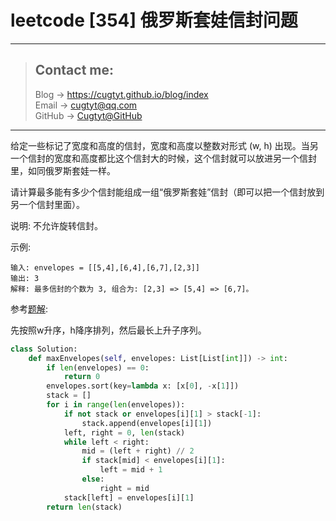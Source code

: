 # leetcode [354] 俄罗斯套娃信封问题

---
> ## Contact me:
> Blog -> <https://cugtyt.github.io/blog/index>  
> Email -> <cugtyt@qq.com>  
> GitHub -> [Cugtyt@GitHub](https://github.com/Cugtyt)

---

给定一些标记了宽度和高度的信封，宽度和高度以整数对形式 (w, h) 出现。当另一个信封的宽度和高度都比这个信封大的时候，这个信封就可以放进另一个信封里，如同俄罗斯套娃一样。

请计算最多能有多少个信封能组成一组“俄罗斯套娃”信封（即可以把一个信封放到另一个信封里面）。

说明:
不允许旋转信封。

示例:
```
输入: envelopes = [[5,4],[6,4],[6,7],[2,3]]
输出: 3 
解释: 最多信封的个数为 3, 组合为: [2,3] => [5,4] => [6,7]。
```

参考[题解](https://leetcode-cn.com/problems/russian-doll-envelopes/solution/tan-xin-suan-fa-er-fen-cha-zhao-python-dai-ma-java/):

先按照w升序，h降序排列，然后最长上升子序列。

``` python
class Solution:
    def maxEnvelopes(self, envelopes: List[List[int]]) -> int:
        if len(envelopes) == 0:
            return 0
        envelopes.sort(key=lambda x: [x[0], -x[1]])
        stack = []
        for i in range(len(envelopes)):
            if not stack or envelopes[i][1] > stack[-1]:
                stack.append(envelopes[i][1])
            left, right = 0, len(stack)
            while left < right:
                mid = (left + right) // 2
                if stack[mid] < envelopes[i][1]:
                    left = mid + 1
                else:
                    right = mid
            stack[left] = envelopes[i][1]
        return len(stack)
```